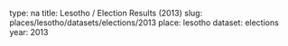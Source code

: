 type: na
title: Lesotho / Election Results (2013)
slug: places/lesotho/datasets/elections/2013
place: lesotho
dataset: elections
year: 2013
